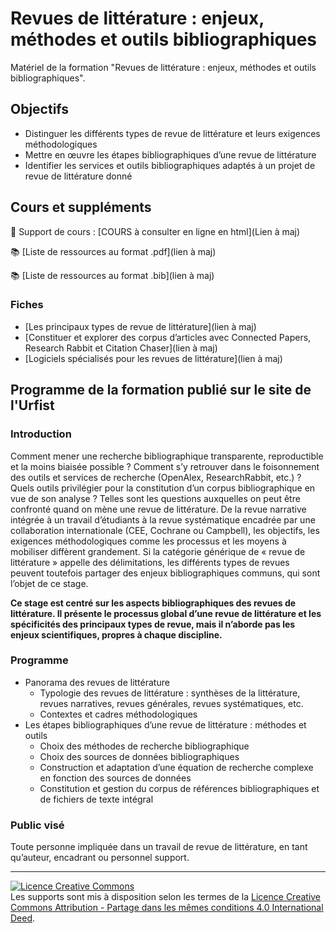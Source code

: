 # Revues de littérature : enjeux, méthodes et outils bibliographiques

Matériel de la formation "Revues de littérature : enjeux, méthodes et outils bibliographiques".

## Objectifs

* Distinguer les différents types de revue de littérature et leurs exigences méthodologiques
* Mettre en œuvre les étapes bibliographiques d’une revue de littérature
* Identifier les services et outils bibliographiques adaptés à un projet de revue de littérature donné

## Cours et suppléments

📑 Support de cours : [COURS à consulter en ligne en html](Lien à maj)  

📚 [Liste de ressources au format .pdf](lien à maj)

📚 [Liste de ressources au format .bib](lien à maj)

### Fiches

* [Les principaux types de revue de littérature](lien à maj)
* [Constituer et explorer des corpus d’articles avec Connected Papers, Research Rabbit et Citation Chaser](lien à maj)
* [Logiciels spécialisés pour les revues de littérature](lien à maj)

## Programme de la formation publié sur le site de l'Urfist

### Introduction
Comment mener une recherche bibliographique transparente, reproductible et la moins biaisée possible ? Comment s’y retrouver dans le foisonnement des outils et services de recherche (OpenAlex, ResearchRabbit, etc.) ? Quels outils privilégier pour la constitution d’un corpus bibliographique en vue de son analyse ? Telles sont les questions auxquelles on peut être confronté quand on mène une revue de littérature. De la revue narrative intégrée à un travail d’étudiants à la revue systématique encadrée par une collaboration internationale (CEE, Cochrane ou Campbell), les objectifs, les exigences méthodologiques comme les processus et les moyens à mobiliser diffèrent grandement. Si la catégorie générique de « revue de littérature » appelle des délimitations, les différents types de revues peuvent toutefois partager des enjeux bibliographiques communs, qui sont l’objet de ce stage.

**Ce stage est centré sur les aspects bibliographiques des revues de littérature. Il présente le processus global d’une revue de littérature et les spécificités des principaux types de revue, mais il n’aborde pas les enjeux scientifiques, propres à chaque discipline.**

### Programme
* Panorama des revues de littérature 
  * Typologie des revues de littérature : synthèses de la littérature, revues narratives, revues générales, revues systématiques, etc.
  * Contextes et cadres méthodologiques
* Les étapes bibliographiques d’une revue de littérature : méthodes et outils
  * Choix des méthodes de recherche bibliographique
  * Choix des sources de données bibliographiques 
  * Construction et adaptation d’une équation de recherche complexe en fonction des sources de données
  * Constitution et gestion du corpus de références bibliographiques et de fichiers de texte intégral
      
### Public visé

Toute personne impliquée dans un travail de revue de littérature, en tant qu’auteur, encadrant ou personnel support.
      
***

<a rel="license" href="https://creativecommons.org/licenses/by-sa/4.0/deed.en"><img alt="Licence Creative Commons" style="border-width:0" src="https://i.creativecommons.org/l/by-sa/3.0/fr/88x31.png" /></a><br />Les supports sont mis à disposition selon les termes de la <a rel="license" href="https://creativecommons.org/licenses/by-sa/4.0/deed.en">Licence Creative Commons Attribution - Partage dans les mêmes conditions 4.0 International Deed</a>.

